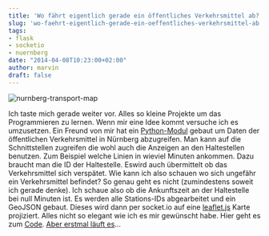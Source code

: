 ```yaml
---
title: 'Wo fährt eigentlich gerade ein öffentliches Verkehrsmittel ab? '
slug: 'wo-faehrt-eigentlich-gerade-ein-oeffentliches-verkehrsmittel-ab '
tags:
- flask
- socketio
- nuernberg
date: "2014-04-08T10:23:00+02:00"
author: marvin
draft: false
---
```


![nurnberg-transport-map](/images/nurnberg-transport-map.jpg)

Ich taste mich gerade weiter vor. Alles so kleine Projekte um das Programmieren zu lernen. Wenn mir eine Idee kommt versuche ich es umzusetzen. Ein Freund von mir hat ein [Python-Modul](https://github.com/derphilipp/vagquery) gebaut um Daten der öffentlichen Verkehrsmittel in Nürnberg abzugreifen. Man kann auf die Schnittstellen zugreifen die wohl auch die Anzeigen an den Haltestellen benutzen. Zum Beispiel welche Linien in wieviel Minuten ankommen. Dazu braucht man die ID der Haltestelle. Eswird auch übermittelt ob das Verkehrsmittel sich verspätet. Wie kann ich also schauen wo sich ungefähr ein Verkehrsmittel befindet? So genau geht es nicht (zumindestens soweit ich gerade denke). Ich schaue also ob die Ankunftszeit an der Haltestelle bei null Minuten ist. Es werden alle Stations-IDs abgearbeitet und ein GeoJSON gebaut. Dieses wird dann per socket.io auf eine [leaflet.js](http://leafletjs.com/) Karte projiziert. Alles nicht so elegant wie ich es mir gewünscht habe. Hier geht es zum [Code](https://github.com/xsteadfastx/nurnberg-transport-map). [Aber erstmal läuft es](http://nurnberg-transport-map.xsteadfastx.org)...